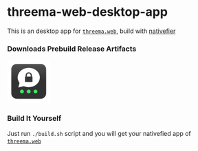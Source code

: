 # threema-web-desktop-app
This is an desktop app for [`threema.web`](https://web.threema.ch), build with [nativefier](https://github.com/jiahaog/nativefier)

### Downloads Prebuild Release Artifacts
<a href="https://github.com/qoomon/threema-web-desktop-app/releases">
  <img src="icon.png" width="100" height="100">
</a>

### Build It Yourself
Just run `./build.sh` script and you will get your nativefied app of [`threema.web`](https://web.threema.ch)
